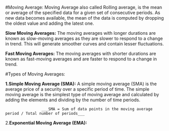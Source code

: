 #Moving Average:
Moving Average also called Rolling average, is the mean or average of the specified data for a  given set of consecutive periods. As new data becomes available, the mean of the data is computed by dropping the oldest value and adding the latest one.

__Slow Moving Averages:__ The moving averages with longer durations are known as slow-moving averages as they are slower to respond to a change in trend. This will generate smoother curves and contain lesser fluctuations.

__Fast Moving Averages:__ The moving averages with shorter durations are known as fast-moving averages and are faster to respond to a change in trend.

#Types of Moving Averages:

__1.Simple Moving Average (SMA):__
A simple moving average (SMA) is the average price of a security over a specific period of time. The simple moving average is the simplest type of moving average and calculated by adding the elements and dividing by the number of time periods.

					___SMA = Sum of data points in the moving average period / Total number of periods___

2.__Exponential Moving Average (EMA):__
